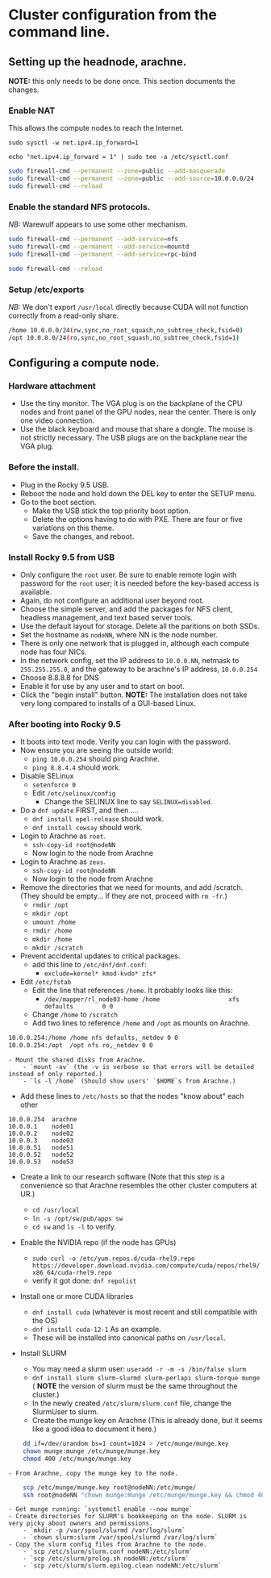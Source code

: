 # Cluster configuration from the command line.

## Setting up the headnode, arachne.

**NOTE:** this only needs to be done once. This section documents the changes.


### Enable NAT

This allows the compute nodes to reach the Internet. 

`sudo sysctl -w net.ipv4.ip_forward=1`

`echo "net.ipv4.ip_forward = 1" | sudo tee -a /etc/sysctl.conf`

```bash
sudo firewall-cmd --permanent --zone=public --add-masquerade
sudo firewall-cmd --permanent --zone=public --add-source=10.0.0.0/24
sudo firewall-cmd --reload
```

### Enable the standard NFS protocols.

*NB:* Warewulf appears to use some other mechanism.

```bash
sudo firewall-cmd --permanent --add-service=nfs
sudo firewall-cmd --permanent --add-service=mountd
sudo firewall-cmd --permanent --add-service=rpc-bind

sudo firewall-cmd --reload
```

### Setup /etc/exports

*NB:* We don't export `/usr/local` directly because CUDA will not function
correctly from a read-only share.

```bash
/home 10.0.0.0/24(rw,sync,no_root_squash,no_subtree_check,fsid=0)
/opt 10.0.0.0/24(ro,sync,no_root_squash,no_subtree_check,fsid=1)
```

## Configuring a compute node.

### Hardware attachment

- Use the tiny monitor. The VGA plug is on the backplane of the CPU nodes and front panel of the GPU nodes, near the center. There is only one video connection. 
- Use the black keyboard and mouse that share a dongle. The mouse is not strictly necessary. The USB plugs are on the backplane near the VGA plug.

### Before the install.

- Plug in the Rocky 9.5 USB.
- Reboot the node and hold down the DEL key to enter the SETUP menu.
- Go to the boot section. 
    - Make the USB stick the top priority boot option.
    - Delete the options having to do with PXE. There are four or five variations on this theme.
    - Save the changes, and reboot.

### Install Rocky 9.5 from USB

- Only configure the `root` user. Be sure to enable remote login with password for the `root` user; it is needed before the key-based access is available.
- Again, do not configure an additional user beyond root.
- Choose the simple server, and add the packages for NFS client, headless management, and text based server tools. 
- Use the default layout for storage. Delete all the paritions on both SSDs.
- Set the hostname as `nodeNN`, where NN is the node number.
- There is only one network that is plugged in, although each compute node has four NICs.
- In the network config, set the IP address to `10.0.0.NN`, netmask to `255.255.255.0`, and the gateway to be arachne's IP address, `10.0.0.254`
- Choose 8.8.8.8 for DNS
- Enable it for use by any user and to start on boot. 
- Click the "begin install" button. **NOTE:** The installation does not take very long compared to installs of a GUI-based Linux.

### After booting into Rocky 9.5

- It boots into text mode. Verify you can login with the password.
- Now ensure you are seeing the outside world: 
    - `ping 10.0.0.254` should ping Arachne.
    - `ping 8.8.4.4` should work.
- Disable SELinux
    - `setenforce 0`
    - Edit `/etc/selinux/config`
        - Change the SELINUX line to say `SELINUX=disabled`.
- Do a `dnf update` FIRST, and then ....
    - `dnf install epel-release` should work.
    - `dnf install cowsay` should work.
- Login to Arachne as `root`. 
    - `ssh-copy-id root@nodeNN`
    - Now login to the node from Arachne
- Login to Arachne as `zeus`.
    - `ssh-copy-id root@nodeNN`
    - Now login to the node from Arachne
- Remove the directories that we need for mounts, and add /scratch. (They should be empty... If they are not, proceed with `rm -fr`.)
    - `rmdir /opt`
    - `mkdir /opt`
    - `umount /home`
    - `rmdir /home`
    - `mkdir /home`
    - `mkdir /scratch`
- Prevent accidental updates to critical packages.
    - add this line to `/etc/dnf/dnf.conf`:
        - `exclude=kernel* kmod-kvdo* zfs*`
- Edit `/etc/fstab`
    - Edit the line that references `/home`. It probably looks like this:
        - `/dev/mapper/rl_node03-home /home                   xfs     defaults        0 0`
    - Change `/home` to `/scratch`
    - Add two lines to reference `/home` and `/opt` as mounts on Arachne.
```bash
10.0.0.254:/home /home nfs defaults,_netdev 0 0
10.0.0.254:/opt  /opt nfs ro,_netdev 0 0
```
    - Mount the shared disks from Arachne.
        - `mount -av` (the -v is verbose so that errors will be detailed instead of only reported.)
        - `ls -l /home` (Should show users' `$HOME`s from Arachne.)
- Add these lines to `/etc/hosts` so that the nodes "know about" each other
```
10.0.0.254  arachne
10.0.0.1    node01
10.0.0.2    node02
10.0.0.3    node03
10.0.0.51   node51
10.0.0.52   node52
10.0.0.53   node53
```
- Create a link to our research software (Note that this step is a convenience so that Arachne resembles the other cluster computers at UR.) 
    - `cd /usr/local`
    - `ln -s /opt/sw/pub/apps sw`
    - `cd sw` and `ls -l` to verify.
- Enable the NVIDIA repo (if the node has GPUs)
    - `sudo curl -o /etc/yum.repos.d/cuda-rhel9.repo https://developer.download.nvidia.com/compute/cuda/repos/rhel9/x86_64/cuda-rhel9.repo`
    - verify it got done: `dnf repolist`
- Install one or more CUDA libraries
    - `dnf install cuda` (whatever is most recent and still compatible with the OS)
    - `dnf install cuda-12-1` As an example.
    - These will be installed into canonical paths on `/usr/local`.

- Install SLURM
    - You may need a slurm user: `useradd -r -m -s /bin/false slurm`    
    - `dnf install slurm slurm-slurmd slurm-perlapi slurm-torque munge`  ( **NOTE** the version of slurm must be the same throughout the cluster.)
    - In the newly created `/etc/slurm/slurm.conf` file, change the SlurmUser to slurm.
    - Create the munge key on Arachne (This is already done, but it seems like a good idea to document it here.) 
```bash
    dd if=/dev/urandom bs=1 count=1024 > /etc/munge/munge.key
    chown munge:munge /etc/munge/munge.key
    chmod 400 /etc/munge/munge.key
```
    - From Arachne, copy the munge key to the node.
```bash
    scp /etc/munge/munge.key root@nodeNN:/etc/munge/
    ssh root@nodeNN "chown munge:munge /etc/munge/munge.key && chmod 400 /etc/munge/munge.key"
```
    - Get munge running: `systemctl enable --now munge`
    - Create directories for SLURM's bookkeeping on the node. SLURM is very picky about owners and permissions.
        - `mkdir -p /var/spool/slurmd /var/log/slurm`
        - `chown slurm:slurm /var/spool/slurmd /var/log/slurm`
    - Copy the slurm config files from Arachne to the node.
        - `scp /etc/slurm/slurm.conf nodeNN:/etc/slurm`
        - `scp /etc/slurm/prolog.sh nodeNN:/etc/slurm`
        - `scp /etc/slurm/slurm.epilog.clean nodeNN:/etc/slurm`
